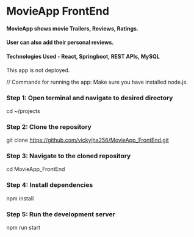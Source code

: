 # MovieApp FrontEnd


#### MovieApp shows movie Trailers, Reviews, Ratings.
#### User can also add their personal reviews.


#### Technologies Used - React, Springboot, REST APIs, MySQL


This app is not deployed.

// Commands for running the app: Make sure you have installed node.js.

### Step 1: Open terminal and navigate to desired directory
cd ~/projects

### Step 2: Clone the repository
git clone https://github.com/vickyjha256/MovieApp_FrontEnd.git

### Step 3: Navigate to the cloned repository
cd MovieApp_FrontEnd

### Step 4: Install dependencies
npm install

### Step 5: Run the development server
npm run start



